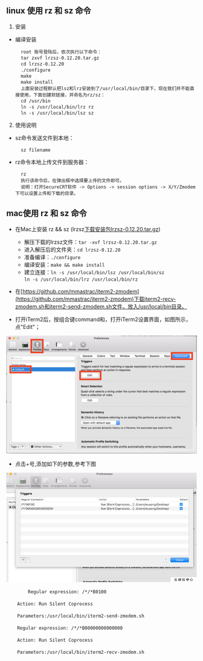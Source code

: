 ## linux 使用 rz 和 sz 命令

1. 安装

- 编译安装

		root 账号登陆后，依次执行以下命令：
		tar zxvf lrzsz-0.12.20.tar.gz
		cd lrzsz-0.12.20
		./configure
		make
		make install
		上面安装过程默认把lsz和lrz安装到了/usr/local/bin/目录下，现在我们并不能直接使用，下面创建软链接，并命名为rz/sz：
		cd /usr/bin
		ln -s /usr/local/bin/lrz rz
		ln -s /usr/local/bin/lsz sz
		
2. 使用说明

- sz命令发送文件到本地：

		sz filename

- rz命令本地上传文件到服务器：

		rz
		执行该命令后，在弹出框中选择要上传的文件即可。
		说明：打开SecureCRT软件 -> Options -> session options -> X/Y/Zmodem 下可以设置上传和下载的目录。
		
## mac使用 rz 和 sz 命令


- 在Mac上安装 rz && sz (lrzsz[下载安装包lrzsz-0.12.20.tar.gz]( http://www.ohse.de/uwe/software/lrzsz.html))

	- 解压下载的lrzsz文件：`tar -xvf lrzsz-0.12.20.tar.gz`
	- 进入解压后的文件夹：`cd lrzsz-0.12.20`
	- 准备编译：`./configure`
	- 编译安装：`make && make install`
	- 建立连接：`ln -s /usr/local/bin/lsz /usr/local/bin/sz`<br/>
     			`ln -s /usr/local/bin/lrz /usr/local/bin/rz`

- 在[https://github.com/mmastrac/iterm2-zmodem](https://github.com/mmastrac/iterm2-zmodem)下载iterm2-recv-zmodem.sh和iterm2-send-zmodem.sh文件，放入/usr/local/bin目录。

- 打开iTerm2后，按组合键command和，打开iTerm2设置界面，如图所示，点"Edit"；

![图片1](/images/mac_rz_sz_1.png)

- 点击+号,添加如下的参数,参考下图

![图片2](/images/mac_rz_sz_2.jpg)

            Regular expression: /*/*B0100
	
	    Action: Run Silent Coprocess
	
	    Parameters:/usr/local/bin/iterm2-send-zmodem.sh
	
	    Regular expression: /*/*B00000000000000
	
	    Action: Run Silent Coprocess
	
	    Parameters:/usr/local/bin/iterm2-recv-zmodem.sh
